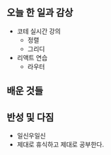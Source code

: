 ## 오늘 한 일과 감상

- 코테 실시간 강의
  - 정렬
  - 그리디
- 리액트 연습
  - 라우터

## 배운 것들

## 반성 및 다짐

- 일신우일신
- 제대로 휴식하고 제대로 공부한다.

